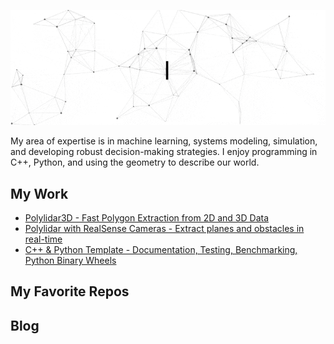 ![Hi, I'm Jeremy. I'm a Roboticist and Software Engineer](https://github.com/jeremybyu/jeremybyu/raw/main/assets/banner.gif)

My area of expertise is in machine learning, systems modeling, simulation, and developing robust decision-making strategies. I enjoy programming in C++, Python, and using the geometry to describe our world. 

## My Work

* [Polylidar3D - Fast Polygon Extraction from 2D and 3D Data](https://github.com/JeremyBYU/polylidar)
* [Polylidar with RealSense Cameras - Extract planes and obstacles in real-time](https://github.com/JeremyBYU/polylidar-realsense)
* [C++ & Python Template -  Documentation, Testing, Benchmarking, Python Binary Wheels](https://github.com/JeremyBYU/cpp-pybind-skel)

## My Favorite Repos

## Blog
